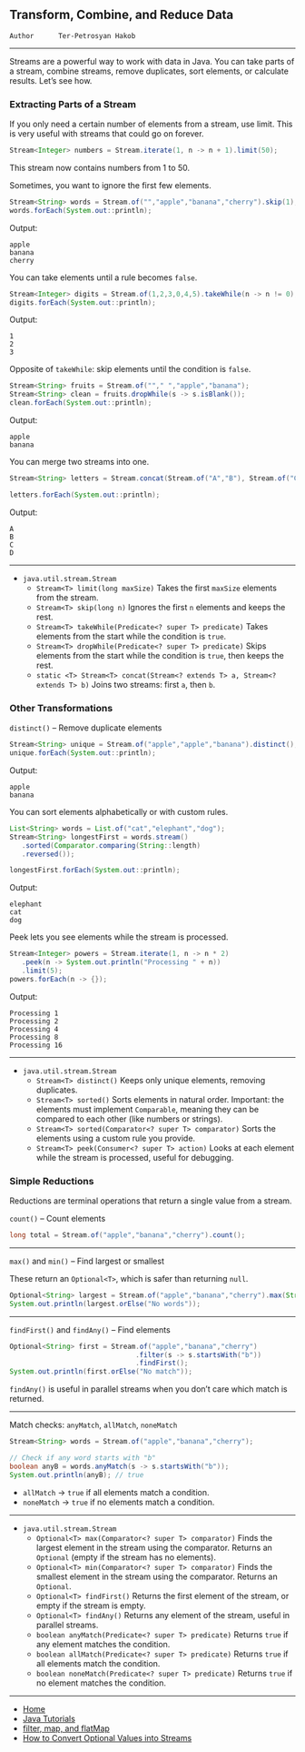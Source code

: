 ## Transform, Combine, and Reduce Data

```info
Author      Ter-Petrosyan Hakob
```

---

Streams are a powerful way to work with data in Java. You can take parts of a stream, combine streams, remove duplicates, sort elements, or calculate results. Let’s see how.


### Extracting Parts of a Stream


If you only need a certain number of elements from a stream, use limit.
This is very useful with streams that could go on forever.

```java
Stream<Integer> numbers = Stream.iterate(1, n -> n + 1).limit(50);
```

This stream now contains numbers from 1 to 50.

Sometimes, you want to ignore the first few elements.

```java
Stream<String> words = Stream.of("","apple","banana","cherry").skip(1);
words.forEach(System.out::println);

```

Output:

```
apple
banana
cherry
```

You can take elements until a rule becomes `false`.

```java
Stream<Integer> digits = Stream.of(1,2,3,0,4,5).takeWhile(n -> n != 0);
digits.forEach(System.out::println);
```

Output:

```
1
2
3
```

Opposite of `takeWhile`: skip elements until the condition is `false`.

```java
Stream<String> fruits = Stream.of(""," ","apple","banana");
Stream<String> clean = fruits.dropWhile(s -> s.isBlank());
clean.forEach(System.out::println);
```

Output:

```
apple
banana
```

You can merge two streams into one.

```java
Stream<String> letters = Stream.concat(Stream.of("A","B"), Stream.of("C","D"));

letters.forEach(System.out::println);
```

Output:

```
A
B
C
D
```

---

- `java.util.stream.Stream`
   - `Stream<T> limit(long maxSize)` Takes the first `maxSize` elements from the stream.
   - `Stream<T> skip(long n)` Ignores the first `n` elements and keeps the rest.
   - `Stream<T> takeWhile(Predicate<? super T> predicate)` Takes elements from the start while the condition is `true`.
   - `Stream<T> dropWhile(Predicate<? super T> predicate)` Skips elements from the start while the condition is `true`, then keeps the rest.
   - `static <T> Stream<T> concat(Stream<? extends T> a, Stream<? extends T> b)` Joins two streams: first `a`, then `b`.



### Other Transformations

`distinct()` – Remove duplicate elements

```java
Stream<String> unique = Stream.of("apple","apple","banana").distinct();
unique.forEach(System.out::println);
```

Output:

```
apple
banana
```

You can sort elements alphabetically or with custom rules.

```java
List<String> words = List.of("cat","elephant","dog");
Stream<String> longestFirst = words.stream()
   .sorted(Comparator.comparing(String::length)
   .reversed());

longestFirst.forEach(System.out::println);
```

Output:

```
elephant
cat
dog
```

Peek lets you see elements while the stream is processed.

```java
Stream<Integer> powers = Stream.iterate(1, n -> n * 2)
   .peek(n -> System.out.println("Processing " + n))
   .limit(5);
powers.forEach(n -> {});

```

Output:

```
Processing 1
Processing 2
Processing 4
Processing 8
Processing 16
```
---

- `java.util.stream.Stream`
   - `Stream<T> distinct()` Keeps only unique elements, removing duplicates.
   - `Stream<T> sorted()` Sorts elements in natural order. Important: the elements must implement `Comparable`, 
      meaning they can be compared to each other (like numbers or strings).
   - `Stream<T> sorted(Comparator<? super T> comparator)` Sorts the elements using a custom rule you provide.
   - `Stream<T> peek(Consumer<? super T> action)` Looks at each element while the stream is processed, useful for debugging.


### Simple Reductions

Reductions are terminal operations that return a single value from a stream.

`count()` – Count elements

```java
long total = Stream.of("apple","banana","cherry").count();
```
---

`max()` and `min()` – Find largest or smallest

These return an `Optional<T>`, which is safer than returning `null`.

```java
Optional<String> largest = Stream.of("apple","banana","cherry").max(String::compareToIgnoreCase);
System.out.println(largest.orElse("No words"));
```

---

`findFirst()` and `findAny()` – Find elements

```java
Optional<String> first = Stream.of("apple","banana","cherry")
                               .filter(s -> s.startsWith("b"))
                               .findFirst();
System.out.println(first.orElse("No match"));
```

`findAny()` is useful in parallel streams when you don’t care which match is returned.

---

Match checks: `anyMatch`, `allMatch`, `noneMatch`

```java
Stream<String> words = Stream.of("apple","banana","cherry");

// Check if any word starts with "b"
boolean anyB = words.anyMatch(s -> s.startsWith("b"));
System.out.println(anyB); // true
```

- `allMatch` → `true` if all elements match a condition.
- `noneMatch` → `true` if no elements match a condition.

---

- `java.util.stream.Stream` 
   - `Optional<T> max(Comparator<? super T> comparator)` Finds the largest element in the stream using the comparator. Returns an `Optional` (empty if the stream has no elements).
   - `Optional<T> min(Comparator<? super T> comparator)` Finds the smallest element in the stream using the comparator. Returns an `Optional`.
   - `Optional<T> findFirst()` Returns the first element of the stream, or empty if the stream is empty.
   - `Optional<T> findAny()` Returns any element of the stream, useful in parallel streams.
   - `boolean anyMatch(Predicate<? super T> predicate)` Returns `true` if any element matches the condition.
   - `boolean allMatch(Predicate<? super T> predicate)` Returns `true` if all elements match the condition.
   - `boolean noneMatch(Predicate<? super T> predicate)` Returns `true` if no element matches the condition.
   
---

- [Home](./../../README.md)
- [Java Tutorials](./../tutorials.md)
- [filter, map, and flatMap](./3_filter_map,_and_flatMap.md)
- [How to Convert Optional Values into Streams](./5_How_to_Convert_Optional_Values_into_Streams.md)